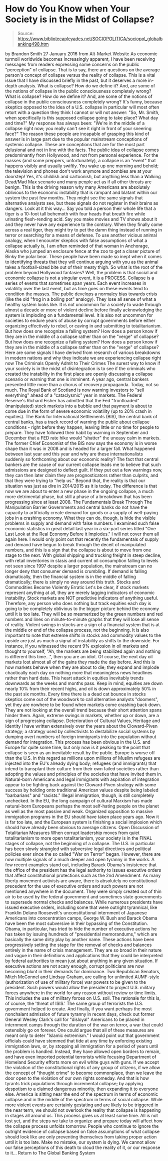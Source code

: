 # How do You Know when Your Society is in the Midst of Collapse?

> Source: https://www.bibliotecapleyades.net/SOCIOPOLITICA/sociopol_globalbanking498.htm

by Brandon Smith 27 January 2016 from Alt-Market Website
As economic turmoil worldwide becomes increasingly apparent, I have been receiving messages from readers expressing some concerns on the public "perception" of collapse.
That is to say, there are questions on the average person's concept of collapse versus the reality of collapse.
This is a vital issue that I have discussed briefly in the past, but it deserves a more in-depth analysis.
What is collapse? How do we define it? And, are some of the notions of collapse in the public consciousness completely wrong?
What is collapse?
How do we define it?
And, are some of the notions of collapse in the public consciousness completely wrong?
It's funny, because skeptics opposed to the idea of a U.S. collapse in particular will most often retort with a question they think I cannot or will not answer:
"So, Mr. Smith, when specifically is this supposed collapse going to take place? What day and time?"
My response has always been:
"We're in the middle of a collapse right now; you really can't see it right in front of your sneering face?"
The reason these people are incapable of grasping this kind of answer is in large part due to the popular mainstream conceptions of systemic collapse.
These are conceptions that are for the most part delusional and not in line with the facts. The public idea of collapse comes predominantly from Hollywood, and not from personal experience.
For the masses (and some preppers, unfortunately), a collapse is an "event" that happens visibly and usually swiftly. You wake up one morning and behold; the television and phones don't work anymore and zombies are at your doorstep!
Yes, it's childish and cartoonish, but anything less than a Walking Dead/Mad Max scenario and many people act as if all other threats are benign.
This is the driving reason why many Americans are absolutely oblivious to the economic instability that is rampant and blatant within our system the past few months. They might see the same signals that alternative analysts see, but these signals do not register in their brains as dangers.
Look at it this way...
Say you told a person their whole life that a tiger is a 10-foot tall behemoth with four heads that breath fire while urinating flesh-rending acid.
Say you make movies and TV shows about it and they never have any experience to the contrary. When they finally come across a real tiger, they might try to pet the damn thing instead of running in terror or searching for a means of defense.
To use another vicious animal analogy, when I encounter skeptics with false assumptions of what a collapse actually is, I am often reminded of that woman in Anchorage, Alaska who jumped an enclosure fence at the zoo to get a closer picture of Binky the polar bear.
These people have been made so inept when it comes to identifying threats that they will continue arguing with you as the animal takes a football-sized bite out of their meaty thigh.
So what is the root of the problem beyond Hollywood fantasies?
Well, the problem is that social and economic collapse is not a singular event, it is a PROCESS.
Collapse is a series of events that sometimes span years. Each event increases in volatility over the last event, but as time goes on these events tend to condition the masses. The public develops a normalcy bias towards crisis (like the old "frog in a boiling pot" analogy).
They lose all sense of what a healthy system looks like.
It is not uncommon for a society to wade through almost a decade or more of violent decline before finally acknowledging the system is imploding on a fundamental level.
It is also not uncommon for societies to endure years of abuse by corrupt governments before either organizing effectively to rebel, or caving in and submitting to totalitarianism.
But how does one recognize a failing system? How does a person know if they are in the middle of a collapse rather than on the "verge" of collapse?
But how does one recognize a failing system?
How does a person know if they are in the middle of a collapse rather than on the "verge" of collapse?
Here are some signals I have derived from research of various breakdowns in modern nations and why they indicate we are experiencing collapse right now
The Criminals Openly Admit to Their Crimes
The surest way to know if your society is in the midst of disintegration is to see if the criminals who created the instability in the first place are openly discussing a collapse scenario or warning that one is imminent.
A year ago, central bankers presented little more than a chorus of recovery propaganda.
Today, not so much. The Royal Bank of Scotland is now warning investors to "sell everything" ahead of a "cataclysmic" year in markets.
The Federal Reserve's Richard Fisher has admitted that the Fed "frontloaded" (manipulated) stock markets into a bubble and that payment is about to come due in the form of severe economic volatility (up to 20% crash in equities).
The Bank for International Settlements (BIS), the central bank of central banks, has a track record of warning the public about collapse conditions - right before they happen, leaving little or no time for people to prepare.
They have followed their habit by warning in September and December that a FED rate hike would "shatter" the uneasy calm in markets. The former Chief Economist of the BIS now says the economy is in worse shape than it was in 2008 and is headed for a larger fall.
What happened between last year and this year and why are these internationalists suddenly so forthcoming about our economic reality?
The fact that central bankers are the cause of our current collapse leads me to believe that such admissions are designed to deflect guilt. If they put out a few warnings now, they can then later claim they are prognosticators rather than culprits, and that they were trying to "help us."
Beyond that, the reality is that our situation was just as dire in 2014/2015 as it is today.
The difference is that now we are about to enter a new phase in the ongoing collapse, a much more detrimental phase, but still a phase of a breakdown that has been progressing since at least 2008.
The Fundamentals Break Through The Manipulation Barrier
Governments and central banks do not have the capacity to artificially create demand for goods or a supply of well-paying jobs in a crashing economy.
What they can do, though, is hide the visible problems in supply and demand with false numbers.
I examined such false economic statistics in great detail last year in a six-part series titled "One Last Look at the Real Economy Before it Implodes." I will not cover them all again here.
I would only point out that recently the fundamentals of supply and demand have begun to break through the deceit of manipulated numbers, and this is a sign that the collapse is about to move from one stage to the next.
With global shipping and trucking freight in steep decline, with retail inventories in stasis and current oil consumption falling to levels not seen since 1997 despite a larger population, the mainstream can no longer deny that consumer demand is crumbling.
If demand is falling dramatically, then the financial system is in the middle of falling dramatically; there is simply no way around this truth.
Stocks and Commodities Become Violently Erratic
Let's be clear, if stock markets represent anything at all, they are merely lagging indicators of economic instability.
Stock markets are NOT predictive indicators of anything useful. Therefore, any person who does nothing but track equities each day is going to be completely oblivious to the bigger picture behind the economy until it is too late. They will be so mesmerized by the green numbers and red numbers and lines on minute-to-minute graphs that they will lose all sense of reality.
Violent swings in stocks are a sign of a financial system that is at the middle or end of the collapse process, not the beginning.
It is also important to note that extreme shifts in stocks and commodity values to the upside are just as much a signal of instability as shifts to the downside.
For instance, if you witnessed the recent 9% explosion in oil markets and thought to yourself,
"Ah, the markets are being stabilized again and nothing is different this time...", then you are an idiot.
Of course, the next day oil markets lost almost all of the gains they made the day before.
And this is how markets behave when they are about to die; they expand and implode chaotically each day on nothing more that meaningless news headlines rather than hard data.
This heart attack in equities inevitably trends downwards as the weeks and months pass. Keep in mind, equities are down nearly 10% from their recent highs, and oil is down approximately 50% in the past six months.
Every time there is a dead cat bounce in stocks skeptics come out of the woodwork to call alternative analysts "doomers", yet they are nowhere to be found when markets come crashing back down. They are not looking at the overall trend because their short attention spans hinder them.
Again, extreme swings in markets, whether up or down, are a sign of progressing collapse.
Deterioration of Cultural Values, Heritage and Identity
I have written extensively over the years about the Cloward-Piven strategy; a strategy used by collectivists to destabilize social systems by dumping overt numbers of foreign immigrants into the population without demand for integration.
This process has been obvious in the U.S. and Europe for quite some time, but only now is it peaking to the point that collapse is seen as an inevitable result by the public.
Europe is worse off than the U.S. in this regard as millions upon millions of Muslim refugees are injected into the EU's already dying body; refugees (and immigrants) that intend to transplant their culture from their own failed societies rather than adopting the values and principles of the societies that have invited them in.
Natural-born Americans and legal immigrants with aspiration of integration appear to be fighting back against the Cloward-Piven strategy with some success by holding onto traditional American values despite being labeled "barbarians" and "racists."
Illegal immigration, though, is still completely unchecked.
In the EU, the long campaign of cultural Marxism has made natural-born Europeans perhaps the most self-hating people on the planet as well as the most passive and weak. Organized opposition to massive immigration programs in the EU should have taken place years ago.
Now it is far too late, and the European system is finishing a social implosion which should have already been obvious to average citizens.
Open Discussion of Totalitarian Measures
When corrupt leadership moves from quiet totalitarianism to more open totalitarianism, your society is in the FINAL stages of collapse, not the beginning of a collapse.
The U.S. in particular has been slowly strangled with subversive legal directives and political policies ever since the so called "War on Terror" began. However, there are now multiple signals of a much deeper and open tyranny in the works.
A few recent examples stand out, including Barack Obama's insistence that the office of the president has the legal authority to issues executive orders that affect constitutional protections such as the 2nd Amendment.
As many liberty movement activists are aware, there is absolutely no constitutional precedent for the use of executive orders and such powers are not mentioned anywhere in the document.
They were simply created out of thin air to be used by the federal government and sometimes state governments to supersede normal checks and balances.
While numerous presidents have issued executive orders, including some that were outright tyrannical, like Franklin Delano Roosevelt's unconstitutional internment of Japanese Americans into concentration camps, George W. Bush and Barack Obama have been the most subversive in their bypassing of the Constitution.
Obama, in particular, has tried to hide the number of executive actions he has taken by issuing hundreds of "presidential memorandums," which are basically the same dirty play by another name.
These actions have been progressively setting the stage for the removal of checks and balances entirely in the name of crisis management. They are so broad in their nature and vague in their definitions and applications that they could be interpreted by federal authorities to mean just about anything in any given situation.
If executive actions are not scary enough, corrupt politicians are now becoming blunt in their demands for dominance.
Two Republican Senators, Mitch McConnel and Lindsay Graham, are calling for unlimited AUMF-style (authorization of use of military force) war powers to be given to the president.
Such powers would allow the president to project U.S. military forces anywhere in the world for any reason without review or time limits. This includes the use of military forces on U.S. soil.
The rationale for this is, of course, the 'threat of ISIS.' The same group of terrorists the U.S. government helped to create.
And finally, if you want perhaps the most nonchalant admission of future tyranny in recent days, check out former General Wesley Clark's call for "disloyal" Americans to be placed in internment camps through the duration of the war on terror, a war that could ostensibly go on forever.
One could argue that all of these measures are meant only to deter "Islamic extremism."
I would point out that government officials could have stemmed that tide at any time by enforcing existing immigration laws, or, by stopping all immigration for a period of years until the problem is handled. Instead, they have allowed open borders to remain, and have even imported potential terrorists while focusing Department of Homeland Security efforts more on evil white guys with guns.
If we accept the violation of the constitutional rights of any group of citizens, if we allow the concept of "thought crime" to become commonplace, then we leave the door open to the violation of our own rights someday. And that is how tyrants trick populations through incremental collapse; by applying despotism to a claimed dangerous minority, then expanding it to everyone else.
America is sitting near the end of the spectrum in terms of economic collapse and in the middle of the spectrum in terms of social collapse.
While more violent events are certainly gestating and are likely to be triggered in the near term, we should not overlook the reality that collapse is happening in stages all around us. This process gives us at least some time.
All is not lost yet, and the steps we take to organize and prepare today will affect how the collapse process unfolds tomorrow.
People who continue to ignore the outright evidence of collapse based on false assumptions of what collapse should look like are only preventing themselves from taking proper action until it is too late.
Make no mistake, our system is dying.
We cannot allow our false perceptions of this death to cloud the reality of it, or our response to it...
Return to The Global Banking System

